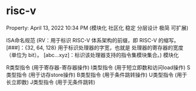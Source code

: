 # risc-v

Property: April 13, 2022 10:34 PM
(模块化
社区化
稳定
分层设计
极简
可扩展)

ISA命名规范
(RV：用于标识 RISC-V 体系架构的前缀，即 RISC-V 的缩写。
\[###\]：{32, 64, 128} 用于标识处理器的字宽，也就是 处理器的寄存器的宽度（单位为 bit）。
\[abc…xyz\]：标识该处理器支持的指令集模块集合。)
模块化

R类型指令
(用于寄存器-寄存器操作)
I类型指令
(用于短立即数和访问load操作)
S类型指令
(用于访存store操作)
B类型指令
(用于条件跳转操作)
U类型指令
(用于长立即数)
J类型指令
(用于无条件跳转)